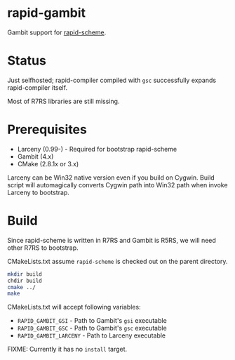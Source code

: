 # rapid-gambit
Gambit support for [rapid-scheme](https://gitlab.com/nieper/rapid-scheme).

# Status

Just selfhosted; rapid-compiler compiled with `gsc` successfully expands rapid-compiler itself.

Most of R7RS libraries are still missing.

# Prerequisites

- Larceny (0.99-) - Required for bootstrap rapid-scheme
- Gambit (4.x)
- CMake (2.8.1x or 3.x)

Larceny can be Win32 native version even if you build on Cygwin. 
Build script will automagically converts Cygwin path into Win32 path when invoke Larceny to bootstrap. 

# Build

Since rapid-scheme is written in R7RS and Gambit is R5RS, we will need other R7RS to bootstrap.

CMakeLists.txt assume `rapid-scheme` is checked out on the parent directory.

```sh
mkdir build
chdir build
cmake ../
make
```

CMakeLists.txt will accept following variables:

- `RAPID_GAMBIT_GSI` - Path to Gambit's `gsi` executable
- `RAPID_GAMBIT_GSC` - Path to Gambit's `gsc` executable
- `RAPID_GAMBIT_LARCENY` - Path to Larceny executable

FIXME: Currently it has no `install` target.
